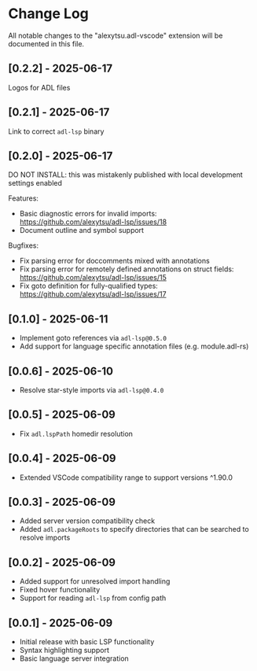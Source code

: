 # Change Log

All notable changes to the "alexytsu.adl-vscode" extension will be documented in
this file.

## [0.2.2] - 2025-06-17

Logos for ADL files

## [0.2.1] - 2025-06-17

Link to correct `adl-lsp` binary

## [0.2.0] - 2025-06-17

DO NOT INSTALL: this was mistakenly published with local development settings enabled

Features:
- Basic diagnostic errors for invalid imports: https://github.com/alexytsu/adl-lsp/issues/18
- Document outline and symbol support

Bugfixes:
- Fix parsing error for doccomments mixed with annotations
- Fix parsing error for remotely defined annotations on struct fields: https://github.com/alexytsu/adl-lsp/issues/15
- Fix goto definition for fully-qualified types: https://github.com/alexytsu/adl-lsp/issues/17

## [0.1.0] - 2025-06-11

- Implement goto references via `adl-lsp@0.5.0`
- Add support for language specific annotation files (e.g. module.adl-rs)

## [0.0.6] - 2025-06-10

- Resolve star-style imports via `adl-lsp@0.4.0`

## [0.0.5] - 2025-06-09

- Fix `adl.lspPath` homedir resolution

## [0.0.4] - 2025-06-09

- Extended VSCode compatibility range to support versions ^1.90.0

## [0.0.3] - 2025-06-09

- Added server version compatibility check
- Added `adl.packageRoots` to specify directories that can be searched to
  resolve imports

## [0.0.2] - 2025-06-09

- Added support for unresolved import handling
- Fixed hover functionality
- Support for reading `adl-lsp` from config path

## [0.0.1] - 2025-06-09

- Initial release with basic LSP functionality
- Syntax highlighting support
- Basic language server integration
